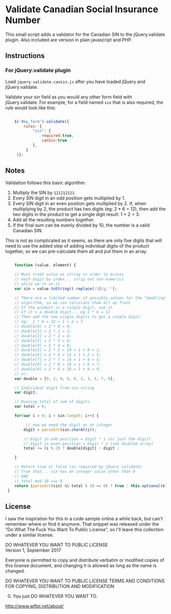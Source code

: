 # Validate Canadian Social Insurance Number

This small script adds a validator for the Canadian SIN to the jQuery.validate plugin.  Also included are version in plain javascript and PHP.

## Instructions

### For jQuery.validate plugin

Load `jquery.validate.cansin.js` after you have loaded jQuery and jQuery.validate.

Validate your sin field as you would any other form field with jQuery.validate.  For example, for a field named `sin` that is also required, the rule would look like this:

```javascript

    $('#my_form').validate({
        rules: {
            "sin": { 
                required:true,
                canSin:true 
            },
         }  
     )};

```

## Notes

Validation follows this basic algorithm:

1. Multiply the SIN by `121212121`.
2. Every SIN digit in an odd position gets multiplied by 1.
3. Every SIN digit in an even position gets multiplied by 2.  If, when multiplying by 2, the product has two digits (eg: 2 * 6 = 12), then add the two digits in the product to get a single digit result:  1 + 2 = 3.
4. Add all the resulting numbers together.
5. If the final sum can be evenly divided by 10, the number is a valid Canadian SIN.

This is not as complicated as it seems, as there are only five digits that will need to use the added step of adding individual digits of the product together, so we can pre-calculate them all and put them in an array.


```javascript

    function (value, element) {

    // Must treat value as string in order to access
    // each digit by index... strip out non-numerics
    // while we're at it
    var sin = value.toString().replace(/\D/g,'');

    // There are a limited number of possible values for the "doubling"
    // algorithm, so we can calculate tham all up front
    // If the product is a single digit, use it.
    // If it's a double digit... eg 2 * 6 = 12
    // Then add the two single digits to get a single digit:
    // eg:  2 * 6 = 12 = 1 + 2 = 3
    // double[0] = 2 * 0 = 0;
    // double[1] = 2 * 1 = 2;
    // double[2] = 2 * 2 = 4;
    // double[3] = 2 * 3 = 6;
    // double[4] = 2 * 4 = 8;
    // double[5] = 2 * 5 = 10 = 1 + 0 = 1;
    // double[6] = 2 * 6 = 12 = 1 + 2 = 3;
    // double[7] = 2 * 7 = 14 = 1 + 4 = 5;
    // double[8] = 2 * 8 = 16 = 1 + 6 = 7;
    // double[9] = 2 * 9 = 18 = 1 + 8 = 9;
    // or:
    var double = [0, 2, 4, 6, 8, 1, 3, 5, 7, 9];

    // Individual digit from sin string
    var digit;

    // Running total of sum of digits
    var total = 0;

    for(var i = 0; i < sin.length; i++) {

         // now we need the digit as an integer
        digit = parseInt(sin.charAt(i));

        // Digit in odd position = digit * 1 (or just the digit)
        // Digit in even position = digit * 2 (see doubled array)
        total += (i % 2) ? double[digit] : digit ;

    }

    // Return true or false (as required by jQuery validate)
    // True that... sin has an integer value other than 0
    // AND
    // total mod 10 === 0
    return (parseInt(sin) && total % 10 == 0) ? true : this.optional(element);
 }

 ```

 ## License

 I saw the inspiration for this in a code sample online a while back, but can't remember where or find it anymore.  That snippet was released under the "Do What The Fuck You Want To Public License", so I'll leave this collection under a similar license.

 DO WHATEVER YOU WANT TO PUBLIC LICENSE  
 Version 1, September 2017 

 Everyone is permitted to copy and distribute verbatim or modified 
 copies of this license document, and changing it is allowed as long 
 as the name is changed. 

 DO WHATEVER YOU WANT TO PUBLIC LICENSE 
 TERMS AND CONDITIONS FOR COPYING, DISTRIBUTION AND MODIFICATION 

 0. You just DO WHATEVER YOU WANT TO.

 http://www.wtfpl.net/about/




```